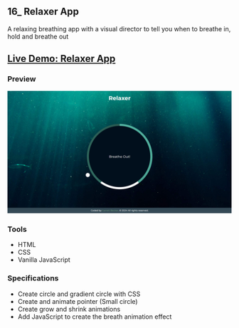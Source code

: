 ## 16_ Relaxer App

A relaxing breathing app with a visual director to tell you when to breathe in, hold and breathe out

## [Live Demo: Relaxer App](https://16-relaxer-app-gdbecker.replit.app/)

### Preview

!["HomePage"](./HomePage.png)

### Tools
- HTML
- CSS
- Vanilla JavaScript

### Specifications
- Create circle and gradient circle with CSS
- Create and animate pointer (Small circle)
- Create grow and shrink animations
- Add JavaScript to create the breath animation effect